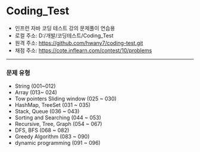 # Coding_Test
* 인프런 자바 코딩 테스트 강의 문제풀이 연습용
* 로컬 주소:  D:/개발/코딩테스트/Coding_Test
* 원격 주소: https://github.com/hwany7/coding-test.git
* 채점 주소: https://cote.inflearn.com/contest/10/problems

___

### 문제 유형
* String (001~012)
* Array (013~ 024)
* Tow pointers Sliding window (025 ~ 030)
* HashMap, TreeSet (031 ~ 035)
* Stack, Queue (036 ~ 043)
* Sorting and Searching (044 ~ 053)
* Recursive, Tree, Graph (054 ~ 067)
* DFS, BFS (068 ~ 082)
* Greedy Algorithm (083 ~ 090)
* dynamic programming (091 ~ 096)
